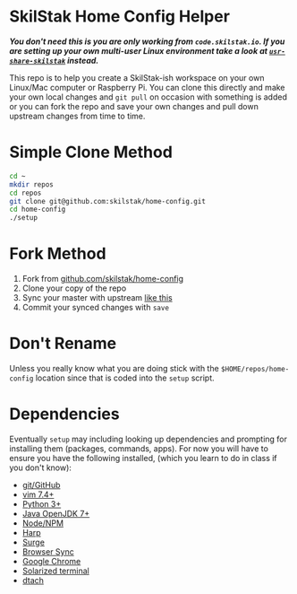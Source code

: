 # SkilStak Home Config Helper

***You don't need this is you are only working from `code.skilstak.io`. If
you are setting up your own multi-user Linux environment take a look at
[`usr-share-skilstak`](http://github.com/skilstak/usr-share-skilstak)
instead.***

This repo is to help you create a SkilStak-ish workspace on your
own Linux/Mac computer or Raspberry Pi. You can clone this directly
and make your own local changes and `git pull` on occasion with
something is added or you can fork the repo and save your own changes
and pull down upstream changes from time to time.

# Simple Clone Method

```bash 
cd ~
mkdir repos
cd repos
git clone git@github.com:skilstak/home-config.git
cd home-config
./setup
```

# Fork Method

 1. Fork from [github.com/skilstak/home-config](http://github.com/skiltak/home-config)
 2. Clone your copy of the repo
 3. Sync your master with upstream [like this](https://help.github.com/articles/syncing-a-fork/)
 4. Commit your synced changes with `save`

# Don't Rename

Unless you really know what you are doing stick with the
`$HOME/repos/home-config` location since that is coded into the
`setup` script.

# Dependencies

Eventually `setup` may including looking up dependencies and prompting
for installing them (packages, commands, apps). For now you will
have to ensure you have the following installed, (which you learn
to do in class if you don't know):

* [git/GitHub](http://github.com)
* [vim 7.4+](http://www.vim.org)
* [Python 3+](http://www.python.org)
* [Java OpenJDK 7+](http://openjdk.java.net)
* [Node/NPM](http://nodejs.org)
* [Harp](http://harpjs.com)
* [Surge](http://surge.sh)
* [Browser Sync](http://www.browsersync.io/)
* [Google Chrome](http://google.com/chrome)
* [Solarized terminal](solarized)
* [dtach](dtach)
